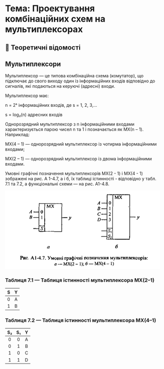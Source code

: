# Тема: Проектування комбінаційних схем на мультиплексорах

## 📘 Теоретичні відомості

## Мультиплексори
Мультиплексор — це типова комбінаційна схема (комутатор), що підключає до свого виходу один із інформаційних входів відповідно до сигналів, які подаються на керуючі (адресні) входи.

Мультиплексор має:

n = 2ˢ інформаційних входів, де s = 1, 2, 3,...

s = log₂(n) адресних входів

Однорозрядний мультиплексор з n інформаційними входами характеризується парою чисел n та 1 і позначається як МХ(n – 1). Наприклад:

МХ(4 – 1) — однорозрядний мультиплексор із чотирма інформаційними входами;

МХ(2 – 1) — однорозрядний мультиплексор із двома інформаційними входами.

Умовні графічні позначення мультиплексорів МХ(2 - 1) і МХ(4 - 1) зображені на рис. А 1-4.7, а і б, їх таблиці істинності - відповідно у табл. 7.1 та 7.2, а функціональні схеми — на рис. А1-4.8.

![](Conventional-graphic-symbols-for-multiplexers.png)


### Таблиця 7.1 — Таблиця істинності мультиплексора МХ(2–1)

| **S** | **Y** |
|:-----:|:-----:|
| 0     | A     |
| 1     | B     |

### Таблиця 7.2 — Таблиця істинності мультиплексора МХ(4–1)

| **S₂** | **S₁** | **Y** |
|:------:|:------:|:-----:|
| 0      | 0      | A     |
| 0      | 1      | B     |
| 1      | 0      | C     |
| 1      | 1      | D     |
